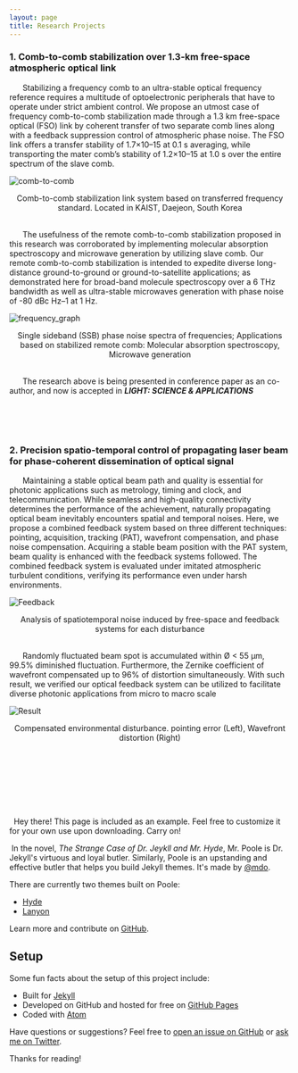 ```yaml
---
layout: page
title: Research Projects
---
```


### **1. Comb-to-comb stabilization over 1.3-km free-space atmospheric optical link**

&nbsp;&nbsp;&nbsp;&nbsp;&nbsp;&nbsp;Stabilizing a frequency comb to an ultra-stable optical frequency reference requires a multitude of optoelectronic peripherals that have to operate under strict ambient control. We propose an utmost case of frequency comb-to-comb stabilization made through a 1.3 km free-space optical (FSO) link by coherent transfer of two separate comb lines along with a feedback suppression control of atmospheric phase noise. The FSO link offers a transfer stability of 1.7×10–15 at 0.1 s averaging, while transporting the mater comb’s stability of 1.2×10–15 at 1.0 s over the entire spectrum of the slave comb.


![comb-to-comb](https://ldongil.github.io/assets/map2.png)
<center>Comb-to-comb stabilization link system based on transferred frequency standard. Located in KAIST, Daejeon, South Korea</center>
<br/>

&nbsp;&nbsp;&nbsp;&nbsp;&nbsp;&nbsp;The usefulness of the remote comb-to-comb stabilization proposed in this research was corroborated by implementing molecular absorption spectroscopy and microwave generation by utilizing slave comb. Our remote comb-to-comb stabilization is intended to expedite diverse long-distance ground-to-ground or ground-to-satellite applications; as demonstrated here for broad-band molecule spectroscopy over a 6 THz bandwidth as well as ultra-stable microwaves generation with phase noise of -80 dBc Hz–1 at 1 Hz.

![frequency_graph](https://ldongil.github.io/assets/frequency.png)
<center>Single sideband (SSB) phase noise spectra of frequencies; Applications based on stabilized remote comb: Molecular absorption spectroscopy, Microwave generation </center>
<br/>

&nbsp;&nbsp;&nbsp;&nbsp;&nbsp;&nbsp;The research above is being presented in conference paper as an co-author, and now is accepted in _**LIGHT: SCIENCE & APPLICATIONS**_

<br/>
<br/>
<br/>

### **2. Precision spatio-temporal control of propagating laser beam for phase-coherent dissemination of optical signal**

&nbsp;&nbsp;&nbsp;&nbsp;&nbsp;&nbsp;Maintaining a stable optical beam path and quality is essential for photonic applications such as metrology, timing and clock, and telecommunication. While seamless and high-quality connectivity determines the performance of the achievement, naturally propagating optical beam inevitably encounters spatial and temporal noises. Here, we propose a combined feedback system based on three different techniques: pointing, acquisition, tracking (PAT), wavefront compensation, and phase noise compensation. Acquiring a stable beam position with the PAT system, beam quality is enhanced with the feedback systems followed. The combined feedback system is evaluated under imitated atmospheric turbulent conditions, verifying its performance even under harsh environments. 

![Feedback](https://ldongil.github.io/assets/feedback.png)
<center>Analysis of spatiotemporal noise induced by free-space and feedback systems for each disturbance</center>
<br/>

&nbsp;&nbsp;&nbsp;&nbsp;&nbsp;&nbsp;Randomly fluctuated beam spot is accumulated within Ø < 55 μm, 99.5% diminished fluctuation. Furthermore, the Zernike coefficient of wavefront compensated up to 96% of distortion simultaneously. With such result, we verified our optical feedback system can be utilized to facilitate diverse photonic applications from micro to macro scale

![Result](https://LDongIL.github.io/assets/result.png)
<center>Compensated environmental disturbance. pointing error (Left), Wavefront distortion (Right)</center>
<br/>

<br/><br/><br/><br/><br/><br/>
&nbsp;&nbsp;Hey there! This page is included as an example. Feel free to customize it for your own use upon downloading. Carry on!

&nbsp;In the novel, *The Strange Case of Dr. Jeykll and Mr. Hyde*, Mr. Poole is Dr. Jekyll's virtuous and loyal butler. Similarly, Poole is an upstanding and effective butler that helps you build Jekyll themes. It's made by [@mdo](https://twitter.com/mdo).

There are currently two themes built on Poole:

* [Hyde](http://hyde.getpoole.com)
* [Lanyon](http://lanyon.getpoole.com)

Learn more and contribute on [GitHub](https://github.com/poole).

## Setup

Some fun facts about the setup of this project include:

* Built for [Jekyll](https://jekyllrb.com)
* Developed on GitHub and hosted for free on [GitHub Pages](https://pages.github.com)
* Coded with [Atom](https://atom.io)

Have questions or suggestions? Feel free to [open an issue on GitHub](https://github.com/poole/issues/new) or [ask me on Twitter](https://twitter.com/mdo).

Thanks for reading!
